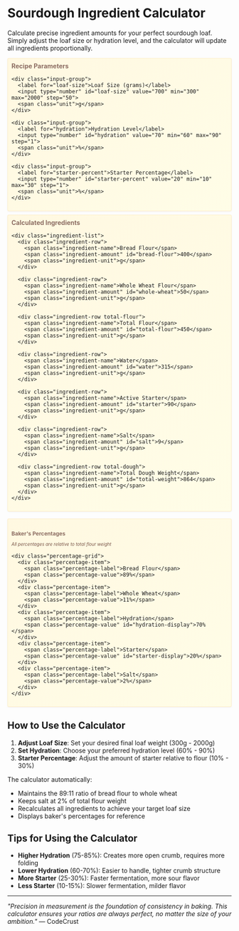 # Sourdough Ingredient Calculator

Calculate precise ingredient amounts for your perfect sourdough loaf. Simply adjust the loaf size or hydration level, and the calculator will update all ingredients proportionally.

<div class="calculator-container">
  <div class="calculator-card">
    <h2>Recipe Parameters</h2>
    
    <div class="input-group">
      <label for="loaf-size">Loaf Size (grams)</label>
      <input type="number" id="loaf-size" value="700" min="300" max="2000" step="50">
      <span class="unit">g</span>
    </div>
    
    <div class="input-group">
      <label for="hydration">Hydration Level</label>
      <input type="number" id="hydration" value="70" min="60" max="90" step="1">
      <span class="unit">%</span>
    </div>
    
    <div class="input-group">
      <label for="starter-percent">Starter Percentage</label>
      <input type="number" id="starter-percent" value="20" min="10" max="30" step="1">
      <span class="unit">%</span>
    </div>
  </div>
  
  <div class="results-card">
    <h2>Calculated Ingredients</h2>
    
    <div class="ingredient-list">
      <div class="ingredient-row">
        <span class="ingredient-name">Bread Flour</span>
        <span class="ingredient-amount" id="bread-flour">400</span>
        <span class="ingredient-unit">g</span>
      </div>
      
      <div class="ingredient-row">
        <span class="ingredient-name">Whole Wheat Flour</span>
        <span class="ingredient-amount" id="whole-wheat">50</span>
        <span class="ingredient-unit">g</span>
      </div>
      
      <div class="ingredient-row total-flour">
        <span class="ingredient-name">Total Flour</span>
        <span class="ingredient-amount" id="total-flour">450</span>
        <span class="ingredient-unit">g</span>
      </div>
      
      <div class="ingredient-row">
        <span class="ingredient-name">Water</span>
        <span class="ingredient-amount" id="water">315</span>
        <span class="ingredient-unit">g</span>
      </div>
      
      <div class="ingredient-row">
        <span class="ingredient-name">Active Starter</span>
        <span class="ingredient-amount" id="starter">90</span>
        <span class="ingredient-unit">g</span>
      </div>
      
      <div class="ingredient-row">
        <span class="ingredient-name">Salt</span>
        <span class="ingredient-amount" id="salt">9</span>
        <span class="ingredient-unit">g</span>
      </div>
      
      <div class="ingredient-row total-dough">
        <span class="ingredient-name">Total Dough Weight</span>
        <span class="ingredient-amount" id="total-weight">864</span>
        <span class="ingredient-unit">g</span>
      </div>
    </div>
  </div>
  
  <div class="baker-percentages">
    <h3>Baker's Percentages</h3>
    <p class="percentage-info">All percentages are relative to total flour weight</p>
    
    <div class="percentage-grid">
      <div class="percentage-item">
        <span class="percentage-label">Bread Flour</span>
        <span class="percentage-value">89%</span>
      </div>
      <div class="percentage-item">
        <span class="percentage-label">Whole Wheat</span>
        <span class="percentage-value">11%</span>
      </div>
      <div class="percentage-item">
        <span class="percentage-label">Hydration</span>
        <span class="percentage-value" id="hydration-display">70%</span>
      </div>
      <div class="percentage-item">
        <span class="percentage-label">Starter</span>
        <span class="percentage-value" id="starter-display">20%</span>
      </div>
      <div class="percentage-item">
        <span class="percentage-label">Salt</span>
        <span class="percentage-value">2%</span>
      </div>
    </div>
  </div>
</div>

<script>
// Sourdough Calculator Logic
(function() {
  // Get input elements
  const loafSizeInput = document.getElementById('loaf-size');
  const hydrationInput = document.getElementById('hydration');
  const starterPercentInput = document.getElementById('starter-percent');
  
  // Get output elements
  const breadFlourEl = document.getElementById('bread-flour');
  const wholeWheatEl = document.getElementById('whole-wheat');
  const totalFlourEl = document.getElementById('total-flour');
  const waterEl = document.getElementById('water');
  const starterEl = document.getElementById('starter');
  const saltEl = document.getElementById('salt');
  const totalWeightEl = document.getElementById('total-weight');
  const hydrationDisplayEl = document.getElementById('hydration-display');
  const starterDisplayEl = document.getElementById('starter-display');
  
  // Constants
  const BREAD_FLOUR_RATIO = 0.89; // 89% of total flour
  const WHOLE_WHEAT_RATIO = 0.11; // 11% of total flour
  const SALT_PERCENTAGE = 0.02; // 2% of flour weight
  
  function calculateIngredients() {
    const targetLoafSize = parseFloat(loafSizeInput.value);
    const hydrationPercent = parseFloat(hydrationInput.value) / 100;
    const starterPercent = parseFloat(starterPercentInput.value) / 100;
    
    // Back-calculate flour amount from target loaf size
    // Total = Flour + Water + Starter + Salt
    // Total = Flour + (Flour * Hydration) + (Flour * StarterPercent) + (Flour * 0.02)
    // Total = Flour * (1 + Hydration + StarterPercent + 0.02)
    const totalFlour = targetLoafSize / (1 + hydrationPercent + starterPercent + SALT_PERCENTAGE);
    
    // Calculate individual ingredients
    const breadFlour = Math.round(totalFlour * BREAD_FLOUR_RATIO);
    const wholeWheat = Math.round(totalFlour * WHOLE_WHEAT_RATIO);
    const actualTotalFlour = breadFlour + wholeWheat;
    const water = Math.round(actualTotalFlour * hydrationPercent);
    const starter = Math.round(actualTotalFlour * starterPercent);
    const salt = Math.round(actualTotalFlour * SALT_PERCENTAGE);
    const totalWeight = actualTotalFlour + water + starter + salt;
    
    // Update display
    breadFlourEl.textContent = breadFlour;
    wholeWheatEl.textContent = wholeWheat;
    totalFlourEl.textContent = actualTotalFlour;
    waterEl.textContent = water;
    starterEl.textContent = starter;
    saltEl.textContent = salt;
    totalWeightEl.textContent = totalWeight;
    hydrationDisplayEl.textContent = hydrationInput.value + '%';
    starterDisplayEl.textContent = starterPercentInput.value + '%';
  }
  
  // Add event listeners
  loafSizeInput.addEventListener('input', calculateIngredients);
  hydrationInput.addEventListener('input', calculateIngredients);
  starterPercentInput.addEventListener('input', calculateIngredients);
  
  // Initial calculation
  calculateIngredients();
})();
</script>

<style>
.calculator-container {
  display: grid;
  gap: 0.5rem;
  margin: 0.5rem 0;
}

.calculator-card, .results-card, .baker-percentages {
  background: linear-gradient(135deg, #fff8e1 0%, #fffde7 100%);
  border-radius: 3px;
  padding: 0.5rem;
  box-shadow: 0 1px 3px rgba(141, 110, 99, 0.1);
  border: 1px solid rgba(255, 183, 77, 0.2);
}

.calculator-card h2, .results-card h2 {
  color: #8d6e63;
  margin-top: 0;
  margin-bottom: 0.375rem;
  font-size: 0.875rem;
}

.input-group {
  margin-bottom: 0.375rem;
  display: grid;
  grid-template-columns: 1fr auto auto;
  align-items: center;
  gap: 0.25rem;
}

.input-group label {
  font-weight: 600;
  color: #5d4037;
  font-size: 0.75rem;
}

.input-group input {
  padding: 0.1875rem 0.25rem;
  border: 1px solid #ffb74d;
  border-radius: 2px;
  font-size: 0.7rem;
  font-weight: 600;
  text-align: center;
  width: 30px;
  transition: all 0.3s ease;
}

.input-group input:focus {
  outline: none;
  border-color: #8d6e63;
  box-shadow: 0 0 0 3px rgba(141, 110, 99, 0.1);
}

.unit {
  font-weight: 600;
  color: #8d6e63;
  font-size: 0.7rem;
}

.ingredient-list {
  display: flex;
  flex-direction: column;
  gap: 0.1875rem;
}

.ingredient-row {
  display: grid;
  grid-template-columns: 1fr auto auto;
  align-items: center;
  padding: 0.1875rem;
  background: rgba(255, 255, 255, 0.7);
  border-radius: 2px;
  transition: background 0.2s ease;
}

.ingredient-row:hover {
  background: rgba(255, 255, 255, 0.9);
}

.ingredient-name {
  font-weight: 500;
  color: #5d4037;
  font-size: 0.7rem;
}

.ingredient-amount {
  font-size: 0.7rem;
  font-weight: 700;
  color: #8d6e63;
  text-align: right;
  min-width: 15px;
}

.ingredient-unit {
  color: #8d6e63;
  font-weight: 600;
  margin-left: 0.125rem;
  font-size: 0.7rem;
}

.total-flour, .total-dough {
  background: linear-gradient(135deg, #ffb74d 0%, #ffa726 100%) !important;
  color: white;
  font-weight: 700;
  margin-top: 0.125rem;
}

.total-flour .ingredient-name,
.total-flour .ingredient-amount,
.total-flour .ingredient-unit,
.total-dough .ingredient-name,
.total-dough .ingredient-amount,
.total-dough .ingredient-unit {
  color: white !important;
}

.baker-percentages {
  margin-top: 0.5rem;
}

.baker-percentages h3 {
  color: #8d6e63;
  margin-bottom: 0.125rem;
  font-size: 0.75rem;
}

.percentage-info {
  color: #795548;
  font-style: italic;
  margin-bottom: 0.375rem;
  font-size: 0.625rem;
}

.percentage-grid {
  display: grid;
  grid-template-columns: repeat(auto-fit, minmax(37.5px, 1fr));
  gap: 0.25rem;
}

.percentage-item {
  background: white;
  padding: 0.25rem;
  border-radius: 2px;
  text-align: center;
  border: 1px solid rgba(141, 110, 99, 0.2);
}

.percentage-label {
  display: block;
  font-size: 0.625rem;
  color: #795548;
  margin-bottom: 0.125rem;
}

.percentage-value {
  display: block;
  font-size: 0.7rem;
  font-weight: 700;
  color: #8d6e63;
}

/* Responsive design */
@media (max-width: 768px) {
  .input-group {
    grid-template-columns: 1fr;
    text-align: center;
  }
  
  .input-group input {
    width: 100%;
    max-width: 50px;
    margin: 0 auto;
  }
  
  .ingredient-row {
    grid-template-columns: 1fr auto auto;
  }
}
</style>

## How to Use the Calculator

1. **Adjust Loaf Size**: Set your desired final loaf weight (300g - 2000g)
2. **Set Hydration**: Choose your preferred hydration level (60% - 90%)
3. **Starter Percentage**: Adjust the amount of starter relative to flour (10% - 30%)

The calculator automatically:
- Maintains the 89:11 ratio of bread flour to whole wheat
- Keeps salt at 2% of total flour weight
- Recalculates all ingredients to achieve your target loaf size
- Displays baker's percentages for reference

## Tips for Using the Calculator

- **Higher Hydration** (75-85%): Creates more open crumb, requires more folding
- **Lower Hydration** (60-70%): Easier to handle, tighter crumb structure
- **More Starter** (25-30%): Faster fermentation, more sour flavor
- **Less Starter** (10-15%): Slower fermentation, milder flavor

---

*"Precision in measurement is the foundation of consistency in baking. This calculator ensures your ratios are always perfect, no matter the size of your ambition."* — CodeCrust